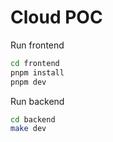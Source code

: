 # Cloud POC

Run frontend

```bash
cd frontend
pnpm install
pnpm dev
```

Run backend

```bash
cd backend 
make dev
```
